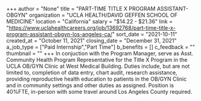 +++
author = "None"
title = "PART-TIME TITLE X PROGRAM ASSISTANT-OBGYN"
organization = "UCLA HEALTH/DAVID GEFFEN SCHOOL OF MEDICINE"
location = "California"
salary = "$14.22 - $21.36"
link = "https://www.uclahealthcareers.org/job/13692768/part-time-title-x-program-assistant-obgyn-los-angeles-ca/"
sort_date = "2021-10-11"
created_at = "October 11, 2021"
closing_date = "December 31, 2021"
a_job_type = ["Paid Internship","Part Time"]
b_benefits = []
c_feedback = ""
thumbnail = ""
+++
In conjuction with the Program Manager, serve as Asst. Community Health Program Representative for the Title X Program in the UCLA OB/GYN Clinic at West Medical Building. Duties include, but are not limited to, completion of data entry, chart audit, research assistance, providing reproductive health education to patients in the OB/GYN Clinic and in community settings and other duties as assigned. 
Position is 40%FTE,  in-person with some travel around Los Angeles County required. 

